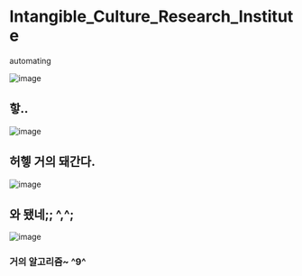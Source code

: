 # Intangible_Culture_Research_Institute
automating 


![image](https://user-images.githubusercontent.com/54103240/119611057-1df3e780-be35-11eb-90c6-569bd84cb8a7.png)
 
 ## 핳..           
 
 
 
 
 
 
 
 ![image](https://user-images.githubusercontent.com/54103240/119611076-251af580-be35-11eb-96d6-ba008311f909.png)

## 허헿 거의 돼간다.
         







![image](https://user-images.githubusercontent.com/54103240/119611110-2fd58a80-be35-11eb-90ea-e8d596180942.png)

## 와 됐네;; ^,^;
         

![image](https://user-images.githubusercontent.com/54103240/119636059-3f61cd00-be4f-11eb-80f6-3a9afdad0acd.png)

### 거의 알고리즘~ ^9^

